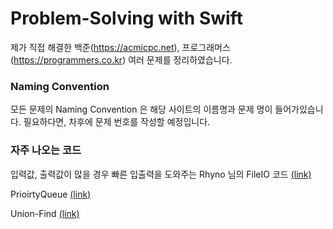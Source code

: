 # Problem-Solving with Swift

제가 직접 해결한 백준(https://acmicpc.net), 프로그래머스(https://programmers.co.kr) 여러 문제를 정리하였습니다.

### Naming Convention

모든 문제의 Naming Convention 은 해당 사이트의 이름명과 문제 명이 들어가있습니다.
필요하다면, 차후에 문제 번호를 작성할 예정입니다.

### 자주 나오는 코드

입력값, 출력값이 많을 경우 빠른 입출력을 도와주는 Rhyno 님의 FileIO 코드 [(link)](https://gist.github.com/JCSooHwanCho/30be4b669321e7a135b84a1e9b075f88, "link")

PrioirtyQueue [(link)](https://beenii.tistory.com/143, "link")

Union-Find [(link)](https://beenii.tistory.com/149, "link")
